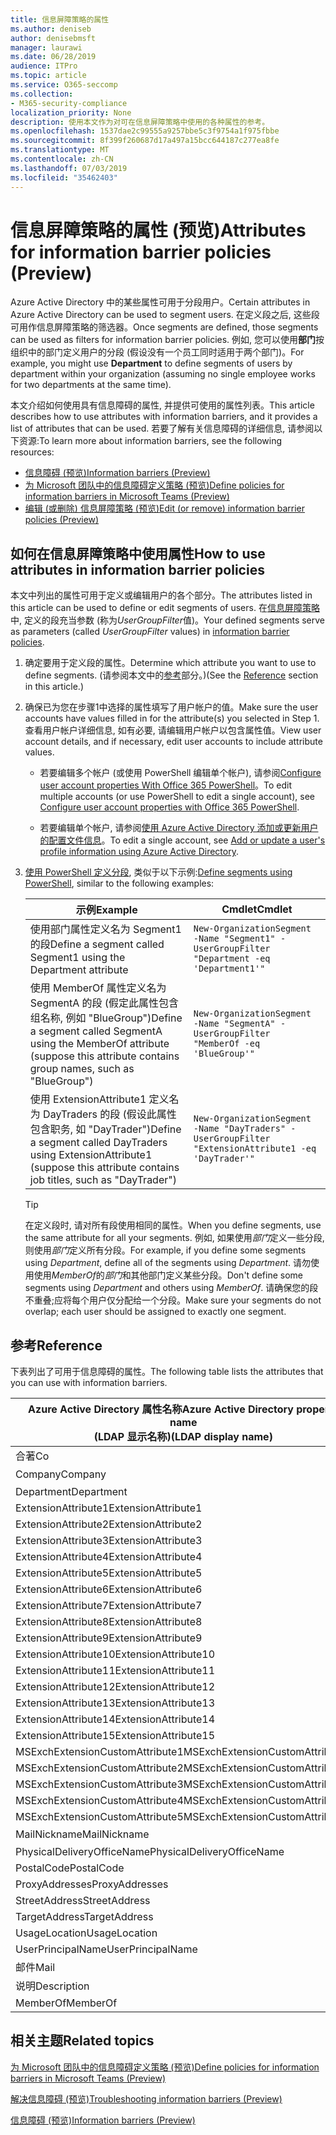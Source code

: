 ```yaml
---
title: 信息屏障策略的属性
ms.author: deniseb
author: denisebmsft
manager: laurawi
ms.date: 06/28/2019
audience: ITPro
ms.topic: article
ms.service: O365-seccomp
ms.collection:
- M365-security-compliance
localization_priority: None
description: 使用本文作为对可在信息屏障策略中使用的各种属性的参考。
ms.openlocfilehash: 1537dae2c99555a9257bbe5c3f9754a1f975fbbe
ms.sourcegitcommit: 8f399f260687d17a497a15bcc644187c277ea8fe
ms.translationtype: MT
ms.contentlocale: zh-CN
ms.lasthandoff: 07/03/2019
ms.locfileid: "35462403"
---
```

# <a name="attributes-for-information-barrier-policies-preview"></a><span data-ttu-id="d7260-103">信息屏障策略的属性 (预览)</span><span class="sxs-lookup"><span data-stu-id="d7260-103">Attributes for information barrier policies (Preview)</span></span>

<span data-ttu-id="d7260-104">Azure Active Directory 中的某些属性可用于分段用户。</span><span class="sxs-lookup"><span data-stu-id="d7260-104">Certain attributes in Azure Active Directory can be used to segment users.</span></span> <span data-ttu-id="d7260-105">在定义段之后, 这些段可用作信息屏障策略的筛选器。</span><span class="sxs-lookup"><span data-stu-id="d7260-105">Once segments are defined, those segments can be used as filters for information barrier policies.</span></span> <span data-ttu-id="d7260-106">例如, 您可以使用**部门**按组织中的部门定义用户的分段 (假设没有一个员工同时适用于两个部门)。</span><span class="sxs-lookup"><span data-stu-id="d7260-106">For example, you might use **Department** to define segments of users by department within your organization (assuming no single employee works for two departments at the same time).</span></span> 

<span data-ttu-id="d7260-107">本文介绍如何使用具有信息障碍的属性, 并提供可使用的属性列表。</span><span class="sxs-lookup"><span data-stu-id="d7260-107">This article describes how to use attributes with information barriers, and it provides a list of attributes that can be used.</span></span> <span data-ttu-id="d7260-108">若要了解有关信息障碍的详细信息, 请参阅以下资源:</span><span class="sxs-lookup"><span data-stu-id="d7260-108">To learn more about information barriers, see the following resources:</span></span>
- [<span data-ttu-id="d7260-109">信息障碍 (预览)</span><span class="sxs-lookup"><span data-stu-id="d7260-109">Information barriers (Preview)</span></span>](information-barriers.md)
- [<span data-ttu-id="d7260-110">为 Microsoft 团队中的信息障碍定义策略 (预览)</span><span class="sxs-lookup"><span data-stu-id="d7260-110">Define policies for information barriers in Microsoft Teams (Preview)</span></span>](information-barriers-policies.md)
- [<span data-ttu-id="d7260-111">编辑 (或删除) 信息屏障策略 (预览)</span><span class="sxs-lookup"><span data-stu-id="d7260-111">Edit (or remove) information barrier policies (Preview)</span></span>](information-barriers-edit-segments-policies.md.md)

## <a name="how-to-use-attributes-in-information-barrier-policies"></a><span data-ttu-id="d7260-112">如何在信息屏障策略中使用属性</span><span class="sxs-lookup"><span data-stu-id="d7260-112">How to use attributes in information barrier policies</span></span>

<span data-ttu-id="d7260-113">本文中列出的属性可用于定义或编辑用户的各个部分。</span><span class="sxs-lookup"><span data-stu-id="d7260-113">The attributes listed in this article can be used to define or edit segments of users.</span></span> <span data-ttu-id="d7260-114">在[信息屏障策略](information-barriers-policies.md)中, 定义的段充当参数 (称为*UserGroupFilter*值)。</span><span class="sxs-lookup"><span data-stu-id="d7260-114">Your defined segments serve as parameters (called *UserGroupFilter* values) in [information barrier policies](information-barriers-policies.md).</span></span>

1. <span data-ttu-id="d7260-115">确定要用于定义段的属性。</span><span class="sxs-lookup"><span data-stu-id="d7260-115">Determine which attribute you want to use to define segments.</span></span> <span data-ttu-id="d7260-116">(请参阅本文中的[参考](#reference)部分。)</span><span class="sxs-lookup"><span data-stu-id="d7260-116">(See the [Reference](#reference) section in this article.)</span></span>

2. <span data-ttu-id="d7260-117">确保已为您在步骤1中选择的属性填写了用户帐户的值。</span><span class="sxs-lookup"><span data-stu-id="d7260-117">Make sure the user accounts have values filled in for the attribute(s) you selected in Step 1.</span></span> <span data-ttu-id="d7260-118">查看用户帐户详细信息, 如有必要, 请编辑用户帐户以包含属性值。</span><span class="sxs-lookup"><span data-stu-id="d7260-118">View user account details, and if necessary, edit user accounts to include attribute values.</span></span> 

    - <span data-ttu-id="d7260-119">若要编辑多个帐户 (或使用 PowerShell 编辑单个帐户), 请参阅[Configure user account properties With Office 365 PowerShell](https://docs.microsoft.com/office365/enterprise/powershell/configure-user-account-properties-with-office-365-powershell)。</span><span class="sxs-lookup"><span data-stu-id="d7260-119">To edit multiple accounts (or use PowerShell to edit a single account), see [Configure user account properties with Office 365 PowerShell](https://docs.microsoft.com/office365/enterprise/powershell/configure-user-account-properties-with-office-365-powershell).</span></span>

    - <span data-ttu-id="d7260-120">若要编辑单个帐户, 请参阅[使用 Azure Active Directory 添加或更新用户的配置文件信息](https://docs.microsoft.com/azure/active-directory/fundamentals/active-directory-users-profile-azure-portal)。</span><span class="sxs-lookup"><span data-stu-id="d7260-120">To edit a single account, see [Add or update a user's profile information using Azure Active Directory](https://docs.microsoft.com/azure/active-directory/fundamentals/active-directory-users-profile-azure-portal).</span></span>

3. <span data-ttu-id="d7260-121">[使用 PowerShell 定义分段](information-barriers-policies.md#define-segments-using-powershell), 类似于以下示例:</span><span class="sxs-lookup"><span data-stu-id="d7260-121">[Define segments using PowerShell](information-barriers-policies.md#define-segments-using-powershell), similar to the following examples:</span></span>

    |<span data-ttu-id="d7260-122">示例</span><span class="sxs-lookup"><span data-stu-id="d7260-122">Example</span></span>  |<span data-ttu-id="d7260-123">Cmdlet</span><span class="sxs-lookup"><span data-stu-id="d7260-123">Cmdlet</span></span>  |
    |---------|---------|
    |<span data-ttu-id="d7260-124">使用部门属性定义名为 Segment1 的段</span><span class="sxs-lookup"><span data-stu-id="d7260-124">Define a segment called Segment1 using the Department attribute</span></span>     | `New-OrganizationSegment -Name "Segment1" -UserGroupFilter "Department -eq 'Department1'"`        |
    |<span data-ttu-id="d7260-125">使用 MemberOf 属性定义名为 SegmentA 的段 (假定此属性包含组名称, 例如 "BlueGroup")</span><span class="sxs-lookup"><span data-stu-id="d7260-125">Define a segment called SegmentA using the MemberOf attribute (suppose this attribute contains group names, such as "BlueGroup")</span></span>     | `New-OrganizationSegment -Name "SegmentA" -UserGroupFilter "MemberOf -eq 'BlueGroup'"`        |
    |<span data-ttu-id="d7260-126">使用 ExtensionAttribute1 定义名为 DayTraders 的段 (假设此属性包含职务, 如 "DayTrader")</span><span class="sxs-lookup"><span data-stu-id="d7260-126">Define a segment called DayTraders using ExtensionAttribute1 (suppose this attribute contains job titles, such as "DayTrader")</span></span>|`New-OrganizationSegment -Name "DayTraders" -UserGroupFilter "ExtensionAttribute1 -eq 'DayTrader'"` |

    > [!TIP]
    > <span data-ttu-id="d7260-127">在定义段时, 请对所有段使用相同的属性。</span><span class="sxs-lookup"><span data-stu-id="d7260-127">When you define segments, use the same attribute for all your segments.</span></span> <span data-ttu-id="d7260-128">例如, 如果使用*部门*定义一些分段, 则使用*部门*定义所有分段。</span><span class="sxs-lookup"><span data-stu-id="d7260-128">For example, if you define some segments using *Department*, define all of the segments using *Department*.</span></span> <span data-ttu-id="d7260-129">请勿使用使用*MemberOf*的*部门*和其他部门定义某些分段。</span><span class="sxs-lookup"><span data-stu-id="d7260-129">Don't define some segments using *Department* and others using *MemberOf*.</span></span> <span data-ttu-id="d7260-130">请确保您的段不重叠;应将每个用户仅分配给一个分段。</span><span class="sxs-lookup"><span data-stu-id="d7260-130">Make sure your segments do not overlap; each user should be assigned to exactly one segment.</span></span> 

## <a name="reference"></a><span data-ttu-id="d7260-131">参考</span><span class="sxs-lookup"><span data-stu-id="d7260-131">Reference</span></span>

<span data-ttu-id="d7260-132">下表列出了可用于信息障碍的属性。</span><span class="sxs-lookup"><span data-stu-id="d7260-132">The following table lists the attributes that you can use with information barriers.</span></span>

|<span data-ttu-id="d7260-133">Azure Active Directory 属性名称</span><span class="sxs-lookup"><span data-stu-id="d7260-133">Azure Active Directory property name</span></span><br/><span data-ttu-id="d7260-134">(LDAP 显示名称)</span><span class="sxs-lookup"><span data-stu-id="d7260-134">(LDAP display name)</span></span>  |<span data-ttu-id="d7260-135">Exchange 属性名称</span><span class="sxs-lookup"><span data-stu-id="d7260-135">Exchange property name</span></span>  |
|---------|---------|
|<span data-ttu-id="d7260-136">合著</span><span class="sxs-lookup"><span data-stu-id="d7260-136">Co</span></span>       | <span data-ttu-id="d7260-137">合著</span><span class="sxs-lookup"><span data-stu-id="d7260-137">Co</span></span>        |
|<span data-ttu-id="d7260-138">Company</span><span class="sxs-lookup"><span data-stu-id="d7260-138">Company</span></span>     |<span data-ttu-id="d7260-139">公司</span><span class="sxs-lookup"><span data-stu-id="d7260-139">Company</span></span>         |
|<span data-ttu-id="d7260-140">Department</span><span class="sxs-lookup"><span data-stu-id="d7260-140">Department</span></span>     |<span data-ttu-id="d7260-141">Department</span><span class="sxs-lookup"><span data-stu-id="d7260-141">Department</span></span>         |
|<span data-ttu-id="d7260-142">ExtensionAttribute1</span><span class="sxs-lookup"><span data-stu-id="d7260-142">ExtensionAttribute1</span></span> |<span data-ttu-id="d7260-143">CustomAttribute1</span><span class="sxs-lookup"><span data-stu-id="d7260-143">CustomAttribute1</span></span>  |
|<span data-ttu-id="d7260-144">ExtensionAttribute2</span><span class="sxs-lookup"><span data-stu-id="d7260-144">ExtensionAttribute2</span></span> |<span data-ttu-id="d7260-145">CustomAttribute2</span><span class="sxs-lookup"><span data-stu-id="d7260-145">CustomAttribute2</span></span>  |
|<span data-ttu-id="d7260-146">ExtensionAttribute3</span><span class="sxs-lookup"><span data-stu-id="d7260-146">ExtensionAttribute3</span></span> |<span data-ttu-id="d7260-147">CustomAttribute3</span><span class="sxs-lookup"><span data-stu-id="d7260-147">CustomAttribute3</span></span>  |
|<span data-ttu-id="d7260-148">ExtensionAttribute4</span><span class="sxs-lookup"><span data-stu-id="d7260-148">ExtensionAttribute4</span></span> |<span data-ttu-id="d7260-149">CustomAttribute4</span><span class="sxs-lookup"><span data-stu-id="d7260-149">CustomAttribute4</span></span>  |
|<span data-ttu-id="d7260-150">ExtensionAttribute5</span><span class="sxs-lookup"><span data-stu-id="d7260-150">ExtensionAttribute5</span></span> |<span data-ttu-id="d7260-151">CustomAttribute5</span><span class="sxs-lookup"><span data-stu-id="d7260-151">CustomAttribute5</span></span>  |
|<span data-ttu-id="d7260-152">ExtensionAttribute6</span><span class="sxs-lookup"><span data-stu-id="d7260-152">ExtensionAttribute6</span></span> |<span data-ttu-id="d7260-153">CustomAttribute6</span><span class="sxs-lookup"><span data-stu-id="d7260-153">CustomAttribute6</span></span>  |
|<span data-ttu-id="d7260-154">ExtensionAttribute7</span><span class="sxs-lookup"><span data-stu-id="d7260-154">ExtensionAttribute7</span></span> |<span data-ttu-id="d7260-155">CustomAttribute7</span><span class="sxs-lookup"><span data-stu-id="d7260-155">CustomAttribute7</span></span>  |
|<span data-ttu-id="d7260-156">ExtensionAttribute8</span><span class="sxs-lookup"><span data-stu-id="d7260-156">ExtensionAttribute8</span></span> |<span data-ttu-id="d7260-157">CustomAttribute8</span><span class="sxs-lookup"><span data-stu-id="d7260-157">CustomAttribute8</span></span>  |
|<span data-ttu-id="d7260-158">ExtensionAttribute9</span><span class="sxs-lookup"><span data-stu-id="d7260-158">ExtensionAttribute9</span></span> |<span data-ttu-id="d7260-159">CustomAttribute9</span><span class="sxs-lookup"><span data-stu-id="d7260-159">CustomAttribute9</span></span>  |
|<span data-ttu-id="d7260-160">ExtensionAttribute10</span><span class="sxs-lookup"><span data-stu-id="d7260-160">ExtensionAttribute10</span></span> |<span data-ttu-id="d7260-161">CustomAttribute10</span><span class="sxs-lookup"><span data-stu-id="d7260-161">CustomAttribute10</span></span>  |
|<span data-ttu-id="d7260-162">ExtensionAttribute11</span><span class="sxs-lookup"><span data-stu-id="d7260-162">ExtensionAttribute11</span></span> |<span data-ttu-id="d7260-163">CustomAttribute11</span><span class="sxs-lookup"><span data-stu-id="d7260-163">CustomAttribute11</span></span>  |
|<span data-ttu-id="d7260-164">ExtensionAttribute12</span><span class="sxs-lookup"><span data-stu-id="d7260-164">ExtensionAttribute12</span></span> |<span data-ttu-id="d7260-165">CustomAttribute12</span><span class="sxs-lookup"><span data-stu-id="d7260-165">CustomAttribute12</span></span>  |
|<span data-ttu-id="d7260-166">ExtensionAttribute13</span><span class="sxs-lookup"><span data-stu-id="d7260-166">ExtensionAttribute13</span></span> |<span data-ttu-id="d7260-167">CustomAttribute13</span><span class="sxs-lookup"><span data-stu-id="d7260-167">CustomAttribute13</span></span>  |
|<span data-ttu-id="d7260-168">ExtensionAttribute14</span><span class="sxs-lookup"><span data-stu-id="d7260-168">ExtensionAttribute14</span></span> |<span data-ttu-id="d7260-169">CustomAttribute14</span><span class="sxs-lookup"><span data-stu-id="d7260-169">CustomAttribute14</span></span>  |
|<span data-ttu-id="d7260-170">ExtensionAttribute15</span><span class="sxs-lookup"><span data-stu-id="d7260-170">ExtensionAttribute15</span></span> |<span data-ttu-id="d7260-171">CustomAttribute15</span><span class="sxs-lookup"><span data-stu-id="d7260-171">CustomAttribute15</span></span>  |
|<span data-ttu-id="d7260-172">MSExchExtensionCustomAttribute1</span><span class="sxs-lookup"><span data-stu-id="d7260-172">MSExchExtensionCustomAttribute1</span></span> |<span data-ttu-id="d7260-173">ExtensionCustomAttribute1</span><span class="sxs-lookup"><span data-stu-id="d7260-173">ExtensionCustomAttribute1</span></span> |
|<span data-ttu-id="d7260-174">MSExchExtensionCustomAttribute2</span><span class="sxs-lookup"><span data-stu-id="d7260-174">MSExchExtensionCustomAttribute2</span></span> |<span data-ttu-id="d7260-175">ExtensionCustomAttribute2</span><span class="sxs-lookup"><span data-stu-id="d7260-175">ExtensionCustomAttribute2</span></span> |
|<span data-ttu-id="d7260-176">MSExchExtensionCustomAttribute3</span><span class="sxs-lookup"><span data-stu-id="d7260-176">MSExchExtensionCustomAttribute3</span></span> |<span data-ttu-id="d7260-177">ExtensionCustomAttribute3</span><span class="sxs-lookup"><span data-stu-id="d7260-177">ExtensionCustomAttribute3</span></span> |
|<span data-ttu-id="d7260-178">MSExchExtensionCustomAttribute4</span><span class="sxs-lookup"><span data-stu-id="d7260-178">MSExchExtensionCustomAttribute4</span></span> |<span data-ttu-id="d7260-179">ExtensionCustomAttribute4</span><span class="sxs-lookup"><span data-stu-id="d7260-179">ExtensionCustomAttribute4</span></span> |
|<span data-ttu-id="d7260-180">MSExchExtensionCustomAttribute5</span><span class="sxs-lookup"><span data-stu-id="d7260-180">MSExchExtensionCustomAttribute5</span></span> |<span data-ttu-id="d7260-181">ExtensionCustomAttribute5</span><span class="sxs-lookup"><span data-stu-id="d7260-181">ExtensionCustomAttribute5</span></span> |
|<span data-ttu-id="d7260-182">MailNickname</span><span class="sxs-lookup"><span data-stu-id="d7260-182">MailNickname</span></span> |<span data-ttu-id="d7260-183">别名</span><span class="sxs-lookup"><span data-stu-id="d7260-183">Alias</span></span> |
|<span data-ttu-id="d7260-184">PhysicalDeliveryOfficeName</span><span class="sxs-lookup"><span data-stu-id="d7260-184">PhysicalDeliveryOfficeName</span></span> |<span data-ttu-id="d7260-185">Office</span><span class="sxs-lookup"><span data-stu-id="d7260-185">Office</span></span> |
|<span data-ttu-id="d7260-186">PostalCode</span><span class="sxs-lookup"><span data-stu-id="d7260-186">PostalCode</span></span> |<span data-ttu-id="d7260-187">PostalCode</span><span class="sxs-lookup"><span data-stu-id="d7260-187">PostalCode</span></span> |
|<span data-ttu-id="d7260-188">ProxyAddresses</span><span class="sxs-lookup"><span data-stu-id="d7260-188">ProxyAddresses</span></span> |<span data-ttu-id="d7260-189">EmailAddresses</span><span class="sxs-lookup"><span data-stu-id="d7260-189">EmailAddresses</span></span> |
|<span data-ttu-id="d7260-190">StreetAddress</span><span class="sxs-lookup"><span data-stu-id="d7260-190">StreetAddress</span></span> |<span data-ttu-id="d7260-191">StreetAddress</span><span class="sxs-lookup"><span data-stu-id="d7260-191">StreetAddress</span></span> |
|<span data-ttu-id="d7260-192">TargetAddress</span><span class="sxs-lookup"><span data-stu-id="d7260-192">TargetAddress</span></span> |<span data-ttu-id="d7260-193">ExternalEmailAddress</span><span class="sxs-lookup"><span data-stu-id="d7260-193">ExternalEmailAddress</span></span> |
|<span data-ttu-id="d7260-194">UsageLocation</span><span class="sxs-lookup"><span data-stu-id="d7260-194">UsageLocation</span></span> |<span data-ttu-id="d7260-195">UsageLocation</span><span class="sxs-lookup"><span data-stu-id="d7260-195">UsageLocation</span></span> |
|<span data-ttu-id="d7260-196">UserPrincipalName</span><span class="sxs-lookup"><span data-stu-id="d7260-196">UserPrincipalName</span></span>  |<span data-ttu-id="d7260-197">UserPrincipalName</span><span class="sxs-lookup"><span data-stu-id="d7260-197">UserPrincipalName</span></span>  |
|<span data-ttu-id="d7260-198">邮件</span><span class="sxs-lookup"><span data-stu-id="d7260-198">Mail</span></span>   |<span data-ttu-id="d7260-199">WindowsEmailAddress</span><span class="sxs-lookup"><span data-stu-id="d7260-199">WindowsEmailAddress</span></span>    |
|<span data-ttu-id="d7260-200">说明</span><span class="sxs-lookup"><span data-stu-id="d7260-200">Description</span></span>    |<span data-ttu-id="d7260-201">说明</span><span class="sxs-lookup"><span data-stu-id="d7260-201">Description</span></span>    |
|<span data-ttu-id="d7260-202">MemberOf</span><span class="sxs-lookup"><span data-stu-id="d7260-202">MemberOf</span></span>   |<span data-ttu-id="d7260-203">MemberOfGroup</span><span class="sxs-lookup"><span data-stu-id="d7260-203">MemberOfGroup</span></span>  |

## <a name="related-topics"></a><span data-ttu-id="d7260-204">相关主题</span><span class="sxs-lookup"><span data-stu-id="d7260-204">Related topics</span></span>

[<span data-ttu-id="d7260-205">为 Microsoft 团队中的信息障碍定义策略 (预览)</span><span class="sxs-lookup"><span data-stu-id="d7260-205">Define policies for information barriers in Microsoft Teams (Preview)</span></span>](information-barriers-policies.md)

[<span data-ttu-id="d7260-206">解决信息障碍 (预览)</span><span class="sxs-lookup"><span data-stu-id="d7260-206">Troubleshooting information barriers (Preview)</span></span>](information-barriers-troubleshooting.md)

[<span data-ttu-id="d7260-207">信息障碍 (预览)</span><span class="sxs-lookup"><span data-stu-id="d7260-207">Information barriers (Preview)</span></span>](information-barriers.md)



